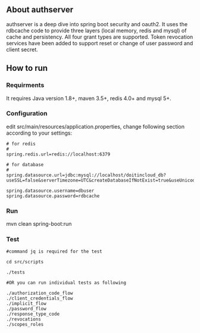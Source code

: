 About authserver
----------------

authserver is a deep dive into spring boot security and oauth2. It uses the rdbcache code to provide three layers (local memory, redis and mysql) of cache and persistency. All four grant types are supported. Token revocation services have been added to support reset or change of user password and client secret.

How to run
----------
### Requirments

It requires Java version 1.8+, maven 3.5+, redis 4.0+ and mysql 5+.

### Configuration

edit src/main/resources/application.properties, change following section according to your settings:

    # for redis
    #
    spring.redis.url=redis://localhost:6379

    # for database
    #
    spring.datasource.url=jdbc:mysql://localhost/doitincloud_db?useSSL=false&serverTimezone=UTC&createDatabaseIfNotExist=true&useUnicode=true
    
    spring.datasource.username=dbuser
    spring.datasource.password=rdbcache

### Run

mvn clean spring-boot:run

### Test

    #command jq is required for the test
    
    cd src/scripts
    
    ./tests
    
    #OR you can run individual tests as following
    
    ./authorization_code_flow
    ./client_credentials_flow
    ./implicit_flow
    ./password_flow
    ./response_type_code
    ./revocations
    ./scopes_roles
